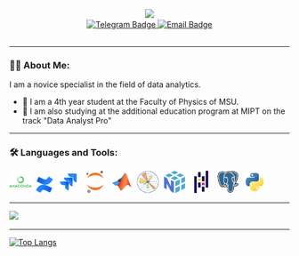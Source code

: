<div id="header" align="center">
  <img src="https://i.giphy.com/media/v1.Y2lkPTc5MGI3NjExcXQxOWJuMGRzc3o5N3pmN2E3b3RtaW1sendpeGtlMmIzejJ4MW1obCZlcD12MV9pbnRlcm5hbF9naWZfYnlfaWQmY3Q9Zw/l46Cy1rHbQ92uuLXa/giphy.gif" width="150"/>

<div id="badges">
  <a href = "https://t.me/justforjobs1">
    <img src="https://img.shields.io/badge/Telegram-blue?style=for-the-badge&logo=Telegram&logoColor=white" alt="Telegram Badge"/>
  </a>
  <a href = "mailto:jobproductmail@gmail.com">
    <img src="https://img.shields.io/badge/Email-grey?style=for-the-badge&logo=gmail&logoColor=white" alt="Email Badge"/>
  </a>
</div>
<img src="https://komarev.com/ghpvc/?username=stanexd&style=flat-square&color=blue" alt=""/>
<!-- <h1>
  Hey there
  <img src="https://media.giphy.com/media/hvRJCLFzcasrR4ia7z/giphy.gif" width="30px"/>
</h1>
</div>
<div align="center">
  <img src="https://i.giphy.com/media/v1.Y2lkPTc5MGI3NjExNzdpOHcyYW9zamhybTRwZ25wOWI5NTE3ZXA0djlqc3l3eGs0cGx6eiZlcD12MV9pbnRlcm5hbF9naWZfYnlfaWQmY3Q9Zw/3oKIPEqDGUULpEU0aQ/giphy.gif" width="400" height="225"/> -->
</div>

---

### 👨‍💻 About Me:
I am a novice specialist in the field of data analytics.
- 🦾 I am a 4th year student at the Faculty of Physics of MSU.
- 🔎 I am also studying at the additional education program at MIPT on the track "Data Analyst Pro"

---

  ### 🛠️ Languages and Tools:
  <div>
  <img src="https://github.com/devicons/devicon/blob/master/icons/anaconda/anaconda-original-wordmark.svg" title="Anaconda" alt="Anaconda" width="40" height="40"/>&nbsp;
  <img src="https://github.com/devicons/devicon/blob/master/icons/confluence/confluence-original.svg" title="Confluence" alt="Confluence" width="30" height="30"/>&nbsp;
  <img src="https://github.com/devicons/devicon/blob/master/icons/jira/jira-original.svg" title="Jira" alt="Jira" width="40" height="40"/>&nbsp;
  <img src="https://github.com/devicons/devicon/blob/master/icons/jupyter/jupyter-original.svg" title="Jupyter" alt="Jupyter" width="40" height="40"/>&nbsp; 
  <img src="https://github.com/devicons/devicon/blob/master/icons/matlab/matlab-original.svg" title="Matlab" alt="Matlab" width="40" height="40"/>&nbsp;
  <img src="https://github.com/devicons/devicon/blob/master/icons/matplotlib/matplotlib-original.svg" title="Matplotlib" alt="Matplotlib" width="40" height="40"/>&nbsp;
  <img src="https://github.com/devicons/devicon/blob/master/icons/numpy/numpy-original.svg" title="Numpy" alt="Numpy" width="40" height="40"/>&nbsp;
  <img src="https://github.com/devicons/devicon/blob/master/icons/pandas/pandas-original.svg" title="Pandas" alt="Pandas" width="40" height="40"/>&nbsp;
  <img src="https://github.com/devicons/devicon/blob/master/icons/postgresql/postgresql-original.svg" title="PostgreSQL" alt="PostgreSQL" width="40" height="40"/>&nbsp;
  <img src="https://github.com/devicons/devicon/blob/master/icons/python/python-original.svg" title="Python" alt="Python" width="40"/>
  </div>

---

![](https://leetcard.jacoblin.cool/stanexd?theme=light,unicorn)

---

[![Top Langs](https://github-readme-stats.vercel.app/api/top-langs/?username=stanexd)](https://github.com/anuraghazra/github-readme-stats)
